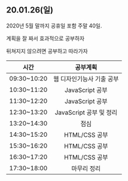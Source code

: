 ## 20.01.26(일)
 
2020년 5월 말까지 공휴일 포함 주말 40일.

계획을 잘 짜서 효과적으로 공부하자

뒤쳐지지 않으려면 공부하고 따라가자

| 시간 | 공부계획 |
| :--------: | :--------: |
|09:30~10:20| 웹 디자인기능사 기출 공부|
|10:30~11:20| JavaScript 공부| 
|11:30~12:20| JavaScript 공부|  
|12:30~13:20| JavaScript 공부 및 정리 | 
|13:20~14:30| 점심 | 
|14:30~15:20| HTML/CSS 공부 | 
|15:30~16:20| HTML/CSS 공부 | 
|16:30~17:20| HTML/CSS 공부 | 
|17:30~18:00| 마무리 정리 | 
